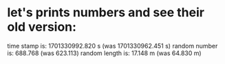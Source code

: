 # let's prints numbers and see their old version:

time stamp is: 1701330992.820 s (was 1701330962.451 s)
random number is: 688.768 (was 623.113)
random length is: 17.148 m (was 64.830 m)
